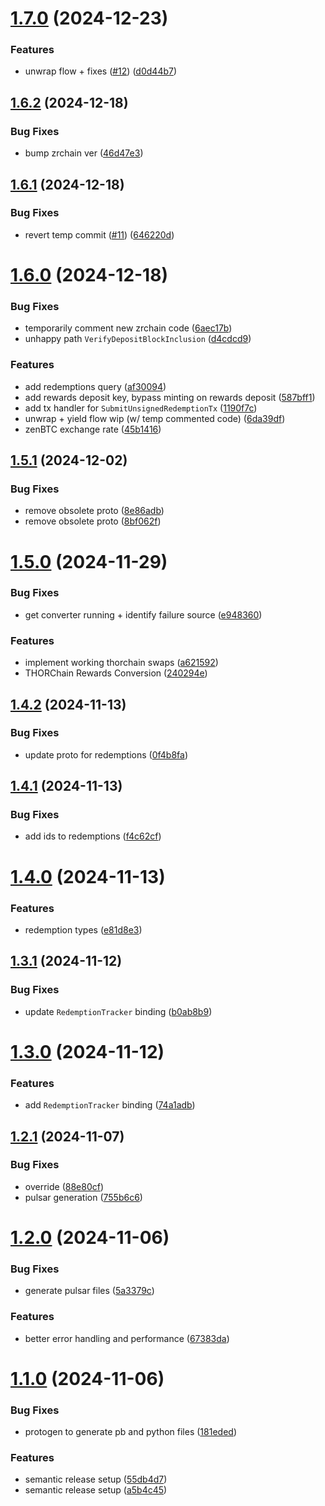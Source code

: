 # [1.7.0](https://github.com/zenrocklabs/zenbtc/compare/v1.6.2...v1.7.0) (2024-12-23)


### Features

* unwrap flow + fixes ([#12](https://github.com/zenrocklabs/zenbtc/issues/12)) ([d0d44b7](https://github.com/zenrocklabs/zenbtc/commit/d0d44b731ca9f55fc6e41651109f6ae5356d5179))

## [1.6.2](https://github.com/zenrocklabs/zenbtc/compare/v1.6.1...v1.6.2) (2024-12-18)


### Bug Fixes

* bump zrchain ver ([46d47e3](https://github.com/zenrocklabs/zenbtc/commit/46d47e37f1a75492d16420997ac28bcfae9d8300))

## [1.6.1](https://github.com/zenrocklabs/zenbtc/compare/v1.6.0...v1.6.1) (2024-12-18)


### Bug Fixes

* revert temp commit ([#11](https://github.com/zenrocklabs/zenbtc/issues/11)) ([646220d](https://github.com/zenrocklabs/zenbtc/commit/646220d112cfbdc0cde6217aa0a58515f5d1e4c6))

# [1.6.0](https://github.com/zenrocklabs/zenbtc/compare/v1.5.1...v1.6.0) (2024-12-18)


### Bug Fixes

* temporarily comment new zrchain code ([6aec17b](https://github.com/zenrocklabs/zenbtc/commit/6aec17bd108f295181715100921c16031f4ea564))
* unhappy path `VerifyDepositBlockInclusion` ([d4cdcd9](https://github.com/zenrocklabs/zenbtc/commit/d4cdcd90d510737d83c558ef72c11682184074b9))


### Features

* add redemptions query ([af30094](https://github.com/zenrocklabs/zenbtc/commit/af300946b6484884728b2539348442b2650f023f))
* add rewards deposit key, bypass minting on rewards deposit ([587bff1](https://github.com/zenrocklabs/zenbtc/commit/587bff144ef64fb7db733c05f000d16efcc643e5))
* add tx handler for `SubmitUnsignedRedemptionTx` ([1190f7c](https://github.com/zenrocklabs/zenbtc/commit/1190f7ce38efdbdb58c75b61dc2adda4acd63e47))
* unwrap + yield flow wip (w/ temp commented code) ([6da39df](https://github.com/zenrocklabs/zenbtc/commit/6da39df0262f90335c4ab2cf0adcb4be3a3e9743))
* zenBTC exchange rate ([45b1416](https://github.com/zenrocklabs/zenbtc/commit/45b14165f80f98ed9634077cd8c08527ca6036e8))

## [1.5.1](https://github.com/zenrocklabs/zenbtc/compare/v1.5.0...v1.5.1) (2024-12-02)


### Bug Fixes

* remove obsolete proto ([8e86adb](https://github.com/zenrocklabs/zenbtc/commit/8e86adb40d73d143de41853d1895ca467aaac1c0))
* remove obsolete proto ([8bf062f](https://github.com/zenrocklabs/zenbtc/commit/8bf062f5be13add3fd04f96000f4bdb2d8559726))

# [1.5.0](https://github.com/zenrocklabs/zenbtc/compare/v1.4.2...v1.5.0) (2024-11-29)


### Bug Fixes

* get converter running + identify failure source ([e948360](https://github.com/zenrocklabs/zenbtc/commit/e948360ab382998b05f0ff334a398dea5cc3734d))


### Features

* implement working thorchain swaps ([a621592](https://github.com/zenrocklabs/zenbtc/commit/a6215923bf059117442c17ccdbcda7967c393087))
* THORChain Rewards Conversion ([240294e](https://github.com/zenrocklabs/zenbtc/commit/240294e8144d31f669d514d4c8a4acafdd75ee42))

## [1.4.2](https://github.com/zenrocklabs/zenbtc/compare/v1.4.1...v1.4.2) (2024-11-13)


### Bug Fixes

* update proto for redemptions ([0f4b8fa](https://github.com/zenrocklabs/zenbtc/commit/0f4b8fa73203459f01e8675c1b1f239ce6cf1249))

## [1.4.1](https://github.com/zenrocklabs/zenbtc/compare/v1.4.0...v1.4.1) (2024-11-13)


### Bug Fixes

* add ids to redemptions ([f4c62cf](https://github.com/zenrocklabs/zenbtc/commit/f4c62cf89e4e95df5f116fa7ab10cc1342895c39))

# [1.4.0](https://github.com/zenrocklabs/zenbtc/compare/v1.3.1...v1.4.0) (2024-11-13)


### Features

* redemption types ([e81d8e3](https://github.com/zenrocklabs/zenbtc/commit/e81d8e3c575209c462e7782922b4c34f79264554))

## [1.3.1](https://github.com/zenrocklabs/zenbtc/compare/v1.3.0...v1.3.1) (2024-11-12)


### Bug Fixes

* update `RedemptionTracker` binding ([b0ab8b9](https://github.com/zenrocklabs/zenbtc/commit/b0ab8b94278e74addd1161054a2a41adfec443ab))

# [1.3.0](https://github.com/zenrocklabs/zenbtc/compare/v1.2.1...v1.3.0) (2024-11-12)


### Features

* add `RedemptionTracker` binding ([74a1adb](https://github.com/zenrocklabs/zenbtc/commit/74a1adbe53c8a3f804b242d314815f77658b3de4))

## [1.2.1](https://github.com/zenrocklabs/zenbtc/compare/v1.2.0...v1.2.1) (2024-11-07)


### Bug Fixes

* override ([88e80cf](https://github.com/zenrocklabs/zenbtc/commit/88e80cff8e3656a449e76fc4a99bb11182ce1049))
* pulsar generation ([755b6c6](https://github.com/zenrocklabs/zenbtc/commit/755b6c6dd9dc04365f060cb42f40b2db983852c7))

# [1.2.0](https://github.com/zenrocklabs/zenbtc/compare/v1.1.0...v1.2.0) (2024-11-06)


### Bug Fixes

* generate pulsar files ([5a3379c](https://github.com/zenrocklabs/zenbtc/commit/5a3379cb7e5e5a6555380df0804f49e5c3f1a360))


### Features

* better error handling and performance ([67383da](https://github.com/zenrocklabs/zenbtc/commit/67383dad7d6bb85a7ad2dd82b20142b649d7042b))

# [1.1.0](https://github.com/zenrocklabs/zenbtc/compare/v1.0.3...v1.1.0) (2024-11-06)


### Bug Fixes

* protogen to generate pb and python files ([181eded](https://github.com/zenrocklabs/zenbtc/commit/181eded2bf658838758bbcd82e7ff9b3f501b1a6))


### Features

* semantic release setup ([55db4d7](https://github.com/zenrocklabs/zenbtc/commit/55db4d7d64899fc7e3312927e4b209135d3ce9dc))
* semantic release setup ([a5b4c45](https://github.com/zenrocklabs/zenbtc/commit/a5b4c456f9a00f100201f92ad6706b112ab9da2a))
